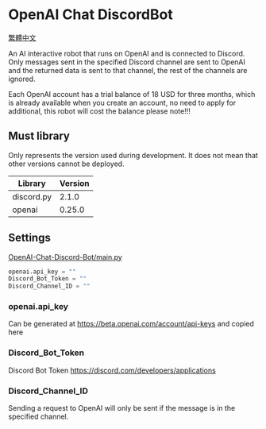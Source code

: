 # OpenAI Chat DiscordBot
[繁體中文](https://github.com/FanYueee/OpenAI-Chat-Discord-Bot/blob/main/readme_zh.md)

An AI interactive robot that runs on OpenAI and is connected to Discord.
Only messages sent in the specified Discord channel are sent to OpenAI and the returned data is sent to that channel, the rest of the channels are ignored.

Each OpenAI account has a trial balance of 18 USD for three months, which is already available when you create an account, no need to apply for additional, this robot will cost the balance please note!!!
## Must library
Only represents the version used during development. It does not mean that other versions cannot be deployed.

| Library | Version |
|-------------|---------|
| discord.py  | 2.1.0   |
| openai      | 0.25.0  |

## Settings
[OpenAI-Chat-Discord-Bot/main.py](https://github.com/FanYueee/OpenAI-Chat-Discord-Bot/blob/main/config.json)
```py
openai.api_key = ""
Discord_Bot_Token = ""
Discord_Channel_ID = ""
```
### openai.api_key
Can be generated at https://beta.openai.com/account/api-keys and copied here
### Discord_Bot_Token
Discord Bot Token https://discord.com/developers/applications
### Discord_Channel_ID
Sending a request to OpenAI will only be sent if the message is in the specified channel.
